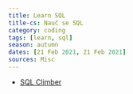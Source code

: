 ```yaml
---
title: Learn SQL
title-cs: Nauč se SQL
category: coding
tags: [learn, sql]
season: autumn
dates: [21 Feb 2021, 21 Feb 2021]
sources: Misc
---
```


* [SQL Climber](https://www.sqlclimber.com/assignments/beginner)
